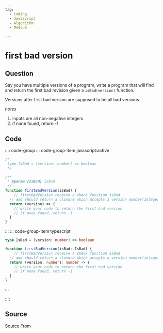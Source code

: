```yaml
---
tag:
  - Coding
  - JavaScript
  - Algorithm
  - Medium

---
```

  
# first bad version

## Question
Say you have multiple versions of a program, write a program that will find and return the first bad revision given a `isBad(version)` function.

Versions after first bad version are supposed to be all bad versions.

_notes_

1.  Inputs are all non-negative integers
2.  if none found, return -1

## Code
:::: code-group
::: code-group-item javascript:active
```javascript
/*
 type IsBad = (version: number) => boolean
 */

/**
 * @param {IsBad} isBad 
 */
function firstBadVersion(isBad) {
	// firstBadVersion receive a check function isBad
  // and should return a closure which accepts a version number(integer)
  return (version) => {
    // write your code to return the first bad version
    // if none found, return -1
  }
}
```
:::
    ::: code-group-item typescript
```typescript
type IsBad = (version: number) => boolean

function firstBadVersion(isBad: IsBad) {
	// firstBadVersion receive a check function isBad
  // and should return a closure which accepts a version number(integer)
  return (version: number): number => {
    // write your code to return the first bad version
    // if none found, return -1
  }
}
```
:::
    
::::



##  Source
[Source From](https://bigfrontend.dev/problem/first-bad-version)

  